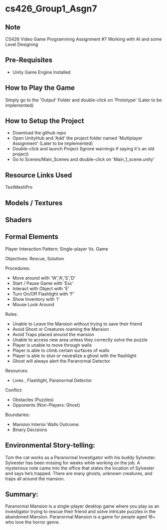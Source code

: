 # cs426_Group1_Asgn7

## Note
CS426 Video Game Programming Assignment #7
Working with AI and some Level Designing

## Pre-Requisites
* Unity Game Engine Installed

## How to Play the Game
Simply go to the 'Output' Folder and double-click on 'Prototype' (Later to be implemented)

## How to Setup the Project
* Download the github repo
* Open UnityHub and 'Add' the project folder named 'Multiplayer Assignment' (Later to be implemented)
* Double-click and launch Project (Ignore warnings if saying it's an old project)
* Go to Scenes/Main_Scenes and double-click on 'Main_1_scene.unity'

## Resource Links Used
TextMeshPro

## Models / Textures  

## Shaders

## Formal Elements
Player Interaction Pattern: Single-player Vs. Game

Objectives: Rescue, Solution

Procedures:

  - Move around with 'W','A','S','D'
  - Start / Pause Game with 'Esc'
  - Interact with Object with 'E'
  - Turn On/Off Flashlight with 'F'
  - Show Inventory with 'I'
  - Mouse Look Around

Rules: 
  - Unable to Leave the Mansion without trying to save their friend
  - Avoid Ghost or Creatures roaming the Mansion
  - Avoid Traps placed around the mansion
  - Unable to access new area unless they correctly solve the puzzle
  - Player is unable to move through walls
  - Player is able to climb certain surfaces of walls
  - Player is able to stun or neutralize a ghost with the flashlight
  - Ghost will always alert the Paranormal Detector

Resources:
  - Lives , Flashlight, Paranormal Detector

Conflict:
  - Obstacles (Puzzles)
  - Opponents (Non-Players: Ghost)

Boundaries:
 - Mansion Interior Walls
Outcome:
 - Binary Decisions
## Environmental Story-telling:
Tom the cat works as a Paranormal Investigator with his buddy Sylvester. Sylvester has been missing for weeks while working on the job. A mysterious note came into the office that states the location of Sylvester and says he’s trapped. There are many ghosts, unknown creatures, and traps all around the mansion.
## Summary:
Paranormal Mansion is a single-player desktop game where you play as an investigator trying to rescue their friend and solve intricate puzzles in the abandoned Mansion. Paranormal Mansion is a game for people aged 16+ who love the horror genre.



